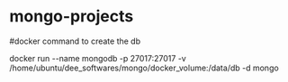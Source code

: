 # mongo-projects
#docker command to create the db

docker run --name mongodb -p 27017:27017 -v /home/ubuntu/dee_softwares/mongo/docker_volume:/data/db -d mongo
